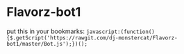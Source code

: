 # Flavorz-bot1
put this in your bookmarks:
`javascript:(function(){$.getScript('https://rawgit.com/dj-monstercat/Flavorz-bot1/master/Bot.js');})();`
